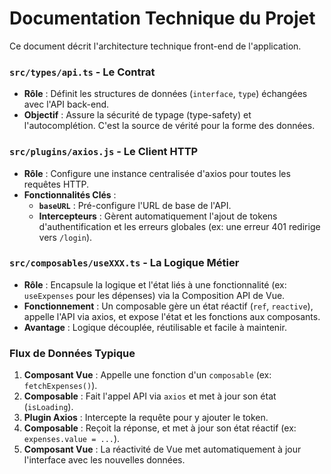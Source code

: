 # Documentation Technique du Projet

Ce document décrit l'architecture technique front-end de l'application.

### `src/types/api.ts` - Le Contrat

*   **Rôle** : Définit les structures de données (`interface`, `type`) échangées avec l'API back-end.
*   **Objectif** : Assure la sécurité de typage (type-safety) et l'autocomplétion. C'est la source de vérité pour la forme des données.

### `src/plugins/axios.js` - Le Client HTTP

*   **Rôle** : Configure une instance centralisée d'axios pour toutes les requêtes HTTP.
*   **Fonctionnalités Clés** :
    *   **`baseURL`** : Pré-configure l'URL de base de l'API.
    *   **Intercepteurs** : Gèrent automatiquement l'ajout de tokens d'authentification et les erreurs globales (ex: une erreur 401 redirige vers `/login`).

### `src/composables/useXXX.ts` - La Logique Métier

*   **Rôle** : Encapsule la logique et l'état liés à une fonctionnalité (ex: `useExpenses` pour les dépenses) via la Composition API de Vue.
*   **Fonctionnement** : Un composable gère un état réactif (`ref`, `reactive`), appelle l'API via axios, et expose l'état et les fonctions aux composants.
*   **Avantage** : Logique découplée, réutilisable et facile à maintenir.

### Flux de Données Typique

1.  **Composant Vue** : Appelle une fonction d'un `composable` (ex: `fetchExpenses()`).
2.  **Composable** : Fait l'appel API via `axios` et met à jour son état (`isLoading`).
3.  **Plugin Axios** : Intercepte la requête pour y ajouter le token.
4.  **Composable** : Reçoit la réponse, et met à jour son état réactif (ex: `expenses.value = ...`).
5.  **Composant Vue** : La réactivité de Vue met automatiquement à jour l'interface avec les nouvelles données.
